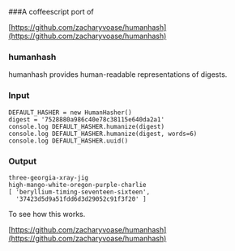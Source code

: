###A coffeescript port of 

[https://github.com/zacharyvoase/humanhash](https://github.com/zacharyvoase/humanhash)

### humanhash

humanhash provides human-readable representations of digests.

### Input

	DEFAULT_HASHER = new HumanHasher()
	digest = '7528880a986c40e78c38115e640da2a1'
	console.log DEFAULT_HASHER.humanize(digest)
	console.log DEFAULT_HASHER.humanize(digest, words=6)
	console.log DEFAULT_HASHER.uuid()


### Output

	three-georgia-xray-jig
	high-mango-white-oregon-purple-charlie
	[ 'beryllium-timing-seventeen-sixteen',
	  '37423d5d9a51fdd6d3d29052c91f3f20' ]

To see how this works.

[https://github.com/zacharyvoase/humanhash](https://github.com/zacharyvoase/humanhash)